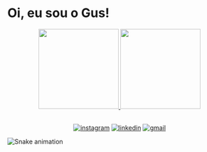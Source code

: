 # Oi, eu sou o Gus!
<div align="center">
<a href="https://github.com/GusMonMo">
<img height="180em" src="https://github-readme-stats.vercel.app/api?username=GusMonMo&show_icons=true&include_all_commits=true&count_private=true"/>
<img height="180em" src="https://github-readme-stats.vercel.app/api/top-langs/?username=GusMonMo&layout=compact&langs_count=7"/>
</div>
  <br>
<p align="center">
  <a href="https://www.instagram.com/gusta.m_m/"><img src="https://img.shields.io/badge/Instagram-E4405F?style=for-the-badge&amp;logo=instagram&amp;logoColor=white" alt="instagram"></a>
  <a href="https://www.linkedin.com/in/gustavo-moraes-ab4a23223/"><img src="https://img.shields.io/badge/LinkedIn-0077B5?style=for-the-badge&amp;logo=linkedin&amp;logoColor=white" alt="linkedin"></a>
  <a href="mailto:gustavo.mo.monteiro@gmail.com"><img src="https://img.shields.io/badge/Gmail-D14836?style=for-the-badge&logo=gmail&logoColor=white" alt="gmail"></a>   
</p>
  
![Snake animation](https://github.com/myrdiaclonix/GusMonMo/blob/output/github-contribution-grid-snake.svg)
